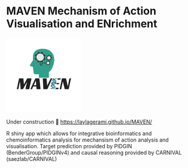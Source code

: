 # MAVEN Mechanism of Action Visualisation and ENrichment

<img src="https://raw.githubusercontent.com/laylagerami/MAVEN/main/logo.jpg" alt="logo" width="200"/>

 Under construction :construction:
 https://laylagerami.github.io/MAVEN/
 
 R shiny app which allows for integrative bioinformatics and chemoinformatics analysis for mechansism of action analysis and visualisation.
 Target prediction provided by PIDGIN (BenderGroup/PIDGINv4) and causal reasoning provided by CARNIVAL (saezlab/CARNIVAL)
 
